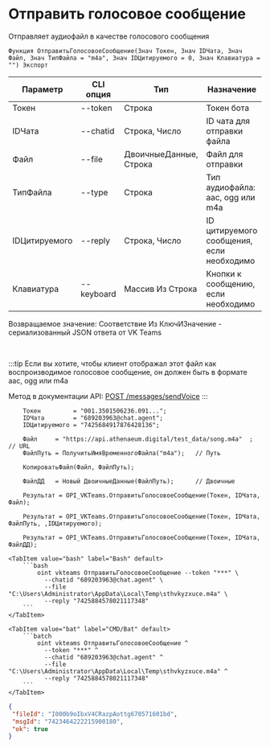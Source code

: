 ﻿---
sidebar_position: 3
---

# Отправить голосовое сообщение
 Отправляет аудиофайл в качестве голосового сообщения



`Функция ОтправитьГолосовоеСообщение(Знач Токен, Знач IDЧата, Знач Файл, Знач ТипФайла = "m4a", Знач IDЦитируемого = 0, Знач Клавиатура = "") Экспорт`

  | Параметр | CLI опция | Тип | Назначение |
  |-|-|-|-|
  | Токен | --token | Строка | Токен бота |
  | IDЧата | --chatid | Строка, Число | ID чата для отправки файла |
  | Файл | --file | ДвоичныеДанные, Строка | Файл для отправки |
  | ТипФайла | --type | Строка | Тип аудиофайла: aac, ogg или m4a |
  | IDЦитируемого | --reply | Строка, Число | ID цитируемого сообщения, если необходимо |
  | Клавиатура | --keyboard | Массив Из Строка | Кнопки к сообщению, если необходимо |

  
  Возвращаемое значение:   Соответствие Из КлючИЗначение - сериализованный JSON ответа от VK Teams

<br/>

:::tip
Если вы хотите, чтобы клиент отображал этот файл как воспроизводимое голосовое сообщение, он должен быть в формате aac, ogg или m4a

 Метод в документации API: [POST /messages/sendVoice](https://teams.vk.com/botapi/#/messages/post_messages_sendVoice)
:::
<br/>


```bsl title="Пример кода"
    Токен         = "001.3501506236.091...";
    IDЧата        = "689203963@chat.agent";
    IDЦитируемого = "7425684917876428136";

    Файл     = "https://api.athenaeum.digital/test_data/song.m4a"  ;        // URL
    ФайлПуть = ПолучитьИмяВременногоФайла("m4a");   // Путь

    КопироватьФайл(Файл, ФайлПуть);

    ФайлДД   = Новый ДвоичныеДанные(ФайлПуть);      // Двоичные

    Результат = OPI_VKTeams.ОтправитьГолосовоеСообщение(Токен, IDЧата, Файл);

    Результат = OPI_VKTeams.ОтправитьГолосовоеСообщение(Токен, IDЧата, ФайлПуть, ,IDЦитируемого);

    Результат = OPI_VKTeams.ОтправитьГолосовоеСообщение(Токен, IDЧата, ФайлДД);
```
    

 <Tabs>
  
    <TabItem value="bash" label="Bash" default>
        ```bash
            oint vkteams ОтправитьГолосовоеСообщение --token "***" \
              --chatid "689203963@chat.agent" \
              --file "C:\Users\Administrator\AppData\Local\Temp\sthvkyzxuce.m4a" \
              --reply "7425884578021117348"
        ```
    </TabItem>
  
    <TabItem value="bat" label="CMD/Bat" default>
        ```batch
            oint vkteams ОтправитьГолосовоеСообщение ^
              --token "***" ^
              --chatid "689203963@chat.agent" ^
              --file "C:\Users\Administrator\AppData\Local\Temp\sthvkyzxuce.m4a" ^
              --reply "7425884578021117348"
        ```
    </TabItem>
</Tabs>


```json title="Результат"
{
 "fileId": "I000b9oIbxV4CRazpAottg670571601bd",
 "msgId": "7423464222215900180",
 "ok": true
}
```
